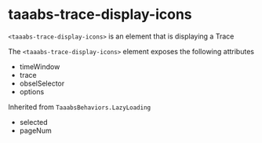 # taaabs-trace-display-icons

`<taaabs-trace-display-icons>` is an element that is displaying a Trace

The `<taaabs-trace-display-icons>` element exposes the following attributes
- timeWindow
- trace
- obselSelector
- options

Inherited from `TaaabsBehaviors.LazyLoading`
- selected
- pageNum
